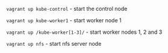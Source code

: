 
`vagrant up kube-control` - start the control node

`vagrant up kube-worker1` - start worker node 1

`vagrant up /kube-worker[1-3]/` - start worker nodes 1, 2 and 3

`vagrant up nfs` - start nfs server node

